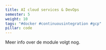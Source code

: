 ```yaml
---
title: AI cloud services & DevOps
semester: 5
weight: 10
tags: "#docker #continuousintegration #gcp"
pillar: code
---
```

Meer info over de module volgt nog.